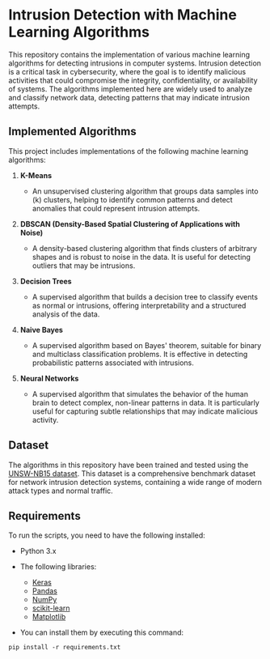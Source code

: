 # Intrusion Detection with Machine Learning Algorithms

This repository contains the implementation of various machine learning algorithms for detecting intrusions in computer systems. Intrusion detection is a critical task in cybersecurity, where the goal is to identify malicious activities that could compromise the integrity, confidentiality, or availability of systems. The algorithms implemented here are widely used to analyze and classify network data, detecting patterns that may indicate intrusion attempts.

## Implemented Algorithms

This project includes implementations of the following machine learning algorithms:

1. **K-Means**
   - An unsupervised clustering algorithm that groups data samples into \(k\) clusters, helping to identify common patterns and detect anomalies that could represent intrusion attempts.

2. **DBSCAN (Density-Based Spatial Clustering of Applications with Noise)**
   - A density-based clustering algorithm that finds clusters of arbitrary shapes and is robust to noise in the data. It is useful for detecting outliers that may be intrusions.

3. **Decision Trees**
   - A supervised algorithm that builds a decision tree to classify events as normal or intrusions, offering interpretability and a structured analysis of the data.

4. **Naive Bayes**
   - A supervised algorithm based on Bayes' theorem, suitable for binary and multiclass classification problems. It is effective in detecting probabilistic patterns associated with intrusions.

5. **Neural Networks**
   - A supervised algorithm that simulates the behavior of the human brain to detect complex, non-linear patterns in data. It is particularly useful for capturing subtle relationships that may indicate malicious activity.

## Dataset

The algorithms in this repository have been trained and tested using the [UNSW-NB15 dataset](https://research.unsw.edu.au/projects/unsw-nb15-dataset). This dataset is a comprehensive benchmark dataset for network intrusion detection systems, containing a wide range of modern attack types and normal traffic.

## Requirements

To run the scripts, you need to have the following installed:

- Python 3.x
- The following libraries:
  - [Keras](https://keras.io/)
  - [Pandas](https://pandas.pydata.org/)
  - [NumPy](https://numpy.org/)
  - [scikit-learn](https://scikit-learn.org/)
  - [Matplotlib](https://matplotlib.org/)

 - You can install them by executing this command:
 ```
 pip install -r requirements.txt
 ```

